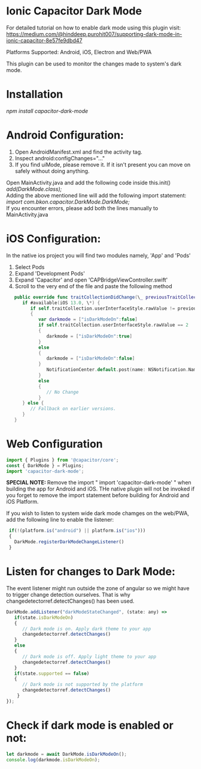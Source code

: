 # Ionic Capacitor Dark Mode

For detailed tutorial on how to enable dark mode using this plugin visit:
https://medium.com/@hinddeep.purohit007/supporting-dark-mode-in-ionic-capacitor-8e57fe9dbd47

Platforms Supported: Android, iOS, Electron and Web/PWA

This plugin can be used to monitor the changes made to system's dark mode.

# Installation <br/>

<i> npm install capacitor-dark-mode </i>

# Android Configuration: <br/>

1. Open AndroidManifest.xml and find the activity tag. <br/>
2. Inspect android:configChanges="..." <br/>
3. If you find uiMode, please remove it. If it isn't present you can move on safely without doing anything.

Open MainActivity.java and add the following code inside this.init() <br/>
<i> add(DarkMode.class); </i> <br/>
Adding the above mentioned line will add the following import statement: <br/>
<i> import com.bkon.capacitor.DarkMode.DarkMode; </i> <br/>
If you encounter errors, please add both the lines manually to MainActivity.java <br/>

# iOS Configuration: <br/>

In the native ios project you will find two modules namely, 'App' and 'Pods' <br/>

1. Select Pods <br/>
2. Expand 'Development Pods' <br/>
3. Expand 'Capacitor' and open 'CAPBridgeViewController.swift' <br/>
4. Scroll to the very end of the file and paste the following method <br/>
```swift
   public override func traitCollectionDidChange(\_ previousTraitCollection: UITraitCollection?) {
      if #available(iOS 13.0, \*) {
         if self.traitCollection.userInterfaceStyle.rawValue != previousTraitCollection?.userInterfaceStyle.rawValue
         {
            var darkmode = ["isDarkModeOn":false]
            if self.traitCollection.userInterfaceStyle.rawValue == 2
            {
               darkmode = ["isDarkModeOn":true]
            }
            else
            {
               darkmode = ["isDarkModeOn":false]
            }
               NotificationCenter.default.post(name: NSNotification.Name(rawValue: "CAPDarkModeDidChange"), object: self, userInfo: darkmode )
            }
            else
            { 
               // No Change
            }
      } else {
         // Fallback on earlier versions.
      }
   }
```
# Web Configuration <br/>
```javascript
import { Plugins } from '@capacitor/core';
const { DarkMode } = Plugins;
import 'capacitor-dark-mode';
```

<b> SPECIAL NOTE: </b> Remove the import " import 'capacitor-dark-mode' " when building the app for Android and iOS. THe native plugin will not be invoked if you forget to remove the import statement before building for Android and iOS Platform. 

If you wish to listen to system wide dark mode chamges on the web/PWA, add the following line to enable the listener:
```javascript
 if(!(platform.is("android") || platform.is("ios")))
 {
   DarkMode.registerDarkModeChangeListener()
 }
```
# Listen for changes to Dark Mode:
The event listener might run outside the zone of angular so we might have to trigger change detection ourselves. That is why changedetectorref.detectChanges() has been used. <br/>
```javascript
DarkMode.addListener("darkModeStateChanged", (state: any) => 
   if(state.isDarkModeOn) 
   { 
      // Dark mode is on. Apply dark theme to your app
      changedetectorref.detectChanges()
   }
   else
   {
      // Dark mode is off. Apply light theme to your app
      changedetectorref.detectChanges()
   }
   if(state.supported == false)
   {
      // Dark mode is not supported by the platform 
      changedetectorref.detectChanges()
    }
});
```

# Check if dark mode is enabled or not:
```javascript
let darkmode = await DarkMode.isDarkModeOn();
console.log(darkmode.isDarkModeOn);
```
